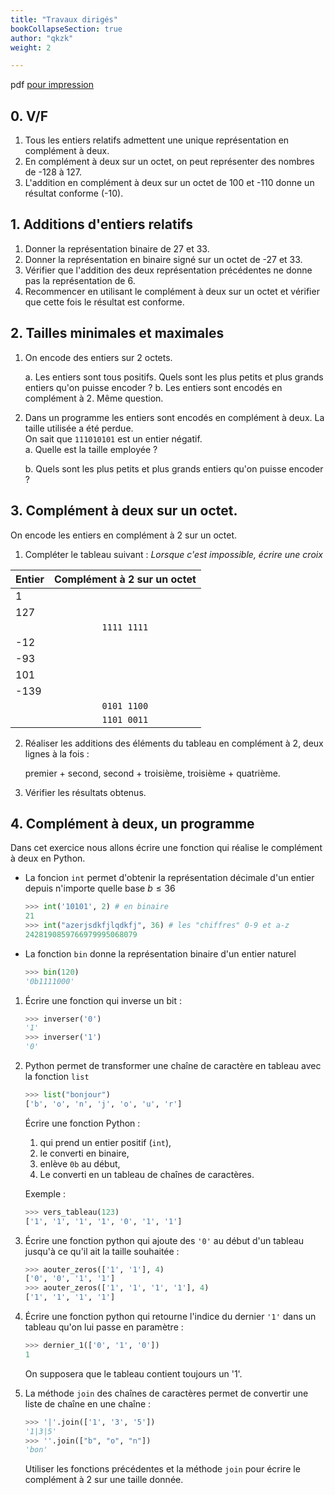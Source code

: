 ```yaml
---
title: "Travaux dirigés"
bookCollapseSection: true
author: "qkzk"
weight: 2

---
```


pdf [pour impression](./complement_a_2_TD.pdf)

## 0. V/F

1. Tous les entiers relatifs admettent une unique représentation en complément à deux.
2. En complément à deux sur un octet, on peut représenter des nombres de -128 à 127.
3. L'addition en complément à deux sur un octet de 100 et -110 donne un résultat conforme (-10).

## 1. Additions d'entiers relatifs

1. Donner la représentation binaire de 27 et 33. 
2. Donner la représentation en binaire signé sur un octet de -27 et 33.
3. Vérifier que l'addition des deux représentation précédentes ne donne
  pas la représentation de 6.
4. Recommencer en utilisant le complément à deux sur un octet et vérifier
  que cette fois le résultat est conforme.


## 2. Tailles minimales et maximales

1. On encode des entiers sur 2 octets.

    a. Les entiers sont tous positifs. Quels sont les plus petits et plus
        grands entiers qu'on puisse encoder ?
    b. Les entiers sont encodés en complément à 2. Même question.

2. Dans un programme les entiers sont encodés en complément à deux.
    La taille utilisée a été perdue.\
    On sait que `111010101` est un entier négatif.\
    a. Quelle est la taille employée ?

    b. Quels sont les plus petits et plus grands entiers qu'on puisse encoder ?

## 3. Complément à deux sur un octet.

On encode les entiers en complément à 2 sur un octet.
1. Compléter le tableau suivant :
    _Lorsque c'est impossible, écrire une croix_

  | Entier | Complément à 2 sur un octet |
  |--------|:---------------------------:|
  | 1      |                             |
  | 127    |                             |
  |        | `1111 1111`                 |
  | -12    |                             |
  | -93    |                             |
  | 101    |                             |
  | -139   |                             |
  |        | `0101 1100`                 |
  |        | `1101 0011`                 |

2. Réaliser les additions des éléments du tableau en complément à 2, deux lignes
    à la fois :

    premier + second, second + troisième, troisième + quatrième.

3. Vérifier les résultats obtenus.

## 4. Complément à deux, un programme

Dans cet exercice nous allons écrire une fonction qui réalise le complément
à deux en Python.

* La foncion `int` permet d'obtenir la représentation décimale d'un entier
   depuis n'importe quelle base $b \leq 36$

    ```python
    >>> int('10101', 2) # en binaire
    21
    >>> int("azerjsdkfjlqdkfj", 36) # les "chiffres" 0-9 et a-z
    2428190859766979995068079
    ```

* La fonction `bin` donne la représentation binaire d'un entier naturel

    ```python
    >>> bin(120)
    '0b1111000'
    ```


1. Écrire une fonction qui inverse un bit :

    ```python
    >>> inverser('0')
    '1'
    >>> inverser('1')
    '0'
    ```

2. Python permet de transformer une chaîne de caractère en tableau avec la
    fonction `list`

    ```python
    >>> list("bonjour")
    ['b', 'o', 'n', 'j', 'o', 'u', 'r']
    ```

    Écrire une fonction Python :

    1. qui prend un entier positif (`int`),
    2. le converti en binaire,
    3. enlève `0b` au début,
    4. Le converti en un tableau de chaînes de caractères.

    Exemple :

    ```python
    >>> vers_tableau(123)
    ['1', '1', '1', '1', '0', '1', '1']
    ```

4. Écrire une fonction python qui ajoute des `'0'` au début d'un tableau
    jusqu'à ce qu'il ait la taille souhaitée :

    ```python
    >>> aouter_zeros(['1', '1'], 4)
    ['0', '0', '1', '1']
    >>> aouter_zeros(['1', '1', '1', '1'], 4)
    ['1', '1', '1', '1']
    ```

5. Écrire une fonction python qui retourne l'indice du dernier `'1'`
    dans un tableau qu'on lui passe en paramètre :

    ```python
    >>> dernier_1(['0', '1', '0'])
    1
    ```

    On supposera que le tableau contient toujours un '1'.

3. La méthode `join` des chaînes de caractères permet de convertir une liste
    de chaîne en une chaîne :

    ```python
    >>> '|'.join(['1', '3', '5'])
    '1|3|5'
    >>> ''.join(["b", "o", "n"])
    'bon'
    ```

    Utiliser les fonctions précédentes et la méthode `join` pour
    écrire le complément à 2 sur une taille donnée.
